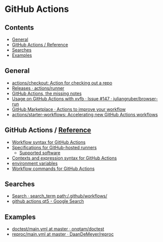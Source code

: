 # GitHub Actions

<!-- toc -->
## Contents

  * [General](#general)
  * [GitHub Actions / Reference](#github-actions--reference)
  * [Searches](#searches)
  * [Examples](#examples)<!-- endToc -->

## General

- [actions/checkout: Action for checking out a repo](https://github.com/actions/checkout)
- [Releases · actions/runner](https://github.com/actions/runner/releases)
- [GitHub Actions, the missing notes](https://skypjack.github.io/2019-10-23-gh-greets-qt/)
- [Usage on GitHub Actions with xvfb · Issue #147 · juliangruber/browser-run](https://github.com/juliangruber/browser-run/issues/147)
- [GitHub Marketplace · Actions to improve your workflow](https://github.com/marketplace?type=actions)
- [actions/starter-workflows: Accelerating new GitHub Actions workflows](https://github.com/actions/starter-workflows)

## GitHub Actions / [Reference](https://docs.github.com/en/free-pro-team@latest/actions/reference)

- [Workflow syntax for GitHub Actions](https://docs.github.com/en/free-pro-team@latest/actions/reference/workflow-syntax-for-github-actions)
- [Specifications for GitHub-hosted runners](https://docs.github.com/en/free-pro-team@latest/actions/reference/specifications-for-github-hosted-runners)
    - [Supported software](https://docs.github.com/en/free-pro-team@latest/actions/reference/specifications-for-github-hosted-runners#supported-software)
- [Contexts and expression syntax for GitHub Actions](https://docs.github.com/en/free-pro-team@latest/actions/reference/context-and-expression-syntax-for-github-actions)
- [environment variables](https://docs.github.com/en/free-pro-team@latest/actions/reference/environment-variables)
- [Workflow commands for GitHub Actions](https://docs.github.com/en/free-pro-team@latest/actions/reference/workflow-commands-for-github-actions)

## Searches

- [Search · search_term path:/.github/workflows/](https://github.com/search?q=search_term+path%3A%2F.github%2Fworkflows%2F+extension%3Ayml&type=Code)
- [github actions qt5 - Google Search](https://www.google.com/search?client=safari&rls=en&q=github+actions+qt5&ie=UTF-8&oe=UTF-8)

## Examples

- [doctest/main.yml at master · onqtam/doctest](https://github.com/onqtam/doctest/blob/master/.github/workflows/main.yml)
- [reproc/main.yml at master · DaanDeMeyer/reproc](https://github.com/DaanDeMeyer/reproc/blob/master/.github/workflows/main.yml)



